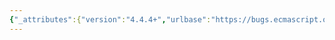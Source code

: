 ```yaml
---
{"_attributes":{"version":"4.4.4+","urlbase":"https://bugs.ecmascript.org/","maintainer":"dherman@mozilla.com"},"bug":{"bug_id":2590,"creation_ts":"2014-03-23 13:54:00 -0700","short_desc":"15.2.4.5.1 step 4 needs to get from loaderObj not loader","delta_ts":"2014-07-19 17:37:24 -0700","product":"Draft for 6th Edition","component":"editorial issue","version":"Rev 22: January 20, 2014 Draft","rep_platform":"All","op_sys":"All","bug_status":"RESOLVED","resolution":"FIXED","priority":"Normal","bug_severity":"normal","everconfirmed":true,"reporter":{"uid":"guybedford","name":"Guy Bedford"},"assigned_to":{"uid":"allen","name":"Allen Wirfs-Brock"},"long_desc":[{"commentid":7462,"comment_count":0,"who":{"uid":"guybedford","name":"Guy Bedford"},"bug_when":"2014-03-23 13:54:49 -0700","thetext":"This requires a new step first defining loaderObj to loader.loaderObj."},{"commentid":9092,"comment_count":1,"who":{"uid":"allen","name":"Allen Wirfs-Brock"},"bug_when":"2014-06-24 14:44:51 -0700","thetext":"fixed in rev26 editor's draft"},{"commentid":9341,"comment_count":2,"who":{"uid":"allen","name":"Allen Wirfs-Brock"},"bug_when":"2014-07-19 17:37:24 -0700","thetext":"fixed in rev26"}]}}
---
```

